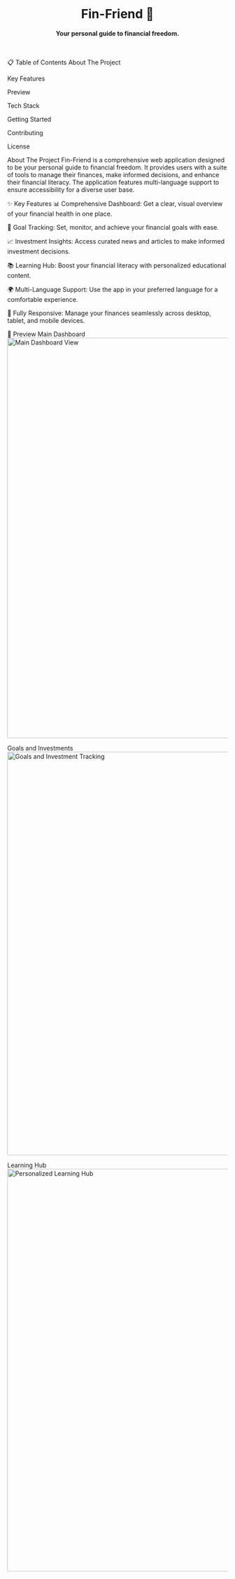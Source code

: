 <div align="center">
<br />
<h1>Fin-Friend 💸</h1>
<strong>Your personal guide to financial freedom.</strong>
<br />
<br />
</div>


<br>

📋 Table of Contents
About The Project

Key Features

Preview

Tech Stack

Getting Started

Contributing

License

About The Project
Fin-Friend is a comprehensive web application designed to be your personal guide to financial freedom. It provides users with a suite of tools to manage their finances, make informed decisions, and enhance their financial literacy. The application features multi-language support to ensure accessibility for a diverse user base.

✨ Key Features
📊 Comprehensive Dashboard: Get a clear, visual overview of your financial health in one place.

🎯 Goal Tracking: Set, monitor, and achieve your financial goals with ease.

📈 Investment Insights: Access curated news and articles to make informed investment decisions.

📚 Learning Hub: Boost your financial literacy with personalized educational content.

🌍 Multi-Language Support: Use the app in your preferred language for a comfortable experience.

📱 Fully Responsive: Manage your finances seamlessly across desktop, tablet, and mobile devices.

🚀 Preview
Main Dashboard
<img width="1911" height="915" alt="Main Dashboard View" src="https://github.com/user-attachments/assets/b8165ca0-efec-404a-b43b-32c1fa8f76d7" />

Goals and Investments
<img width="1919" height="922" alt="Goals and Investment Tracking" src="https://github.com/user-attachments/assets/c46d7f10-a64f-4a97-8a94-4075fb0b11af" />

Learning Hub
<img width="1911" height="920" alt="Personalized Learning Hub" src="https://github.com/user-attachments/assets/06769dc3-42fa-4435-a9ec-c75fde01ce54" />
